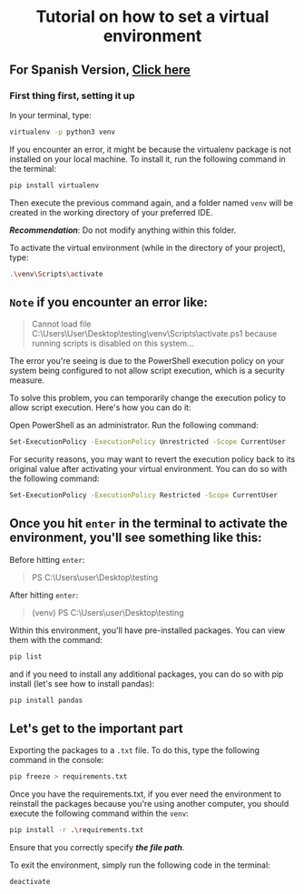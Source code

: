 <h1 align="center"> Tutorial on how to set a virtual environment </h1>

## For Spanish Version, [Click here](./ES%20-%20version)

###  First thing first, setting it up 
In your terminal, type:

```bash
virtualenv -p python3 venv
```

If you encounter an error, it might be because the virtualenv package is not installed on your local machine. To install it, run the following command in the terminal:

```bash
pip install virtualenv
```

Then execute the previous command again, and a folder named `venv` will be created in the working directory of your preferred IDE.

**_Recommendation_**: Do not modify anything within this folder.

To activate the virtual environment (while in the directory of your project), type:
```bash
.\venv\Scripts\activate
```

## `Note` if you encounter an error like:
> Cannot load file C:\Users\User\Desktop\testing\venv\Scripts\activate.ps1 because running scripts is disabled on this system...

The error you're seeing is due to the PowerShell execution policy on your system being configured to not allow script execution, which is a security measure.

To solve this problem, you can temporarily change the execution policy to allow script execution. Here's how you can do it:

Open PowerShell as an administrator.
Run the following command:

```bash
Set-ExecutionPolicy -ExecutionPolicy Unrestricted -Scope CurrentUser
```

For security reasons, you may want to revert the execution policy back to its original value after activating your virtual environment. You can do so with the following command:
```bash
Set-ExecutionPolicy -ExecutionPolicy Restricted -Scope CurrentUser
```

## Once you hit `enter` in the terminal to activate the environment, you'll see something like this:

Before hitting `enter`:
> PS C:\Users\user\Desktop\testing

After hitting `enter`:

> (venv) PS C:\Users\user\Desktop\testing

Within this environment, you'll have pre-installed packages. You can view them with the command:

```bash
pip list
```
and if you need to install any additional packages, you can do so with pip install (let's see how to install pandas):
```bash
pip install pandas
```
## Let's get to the important part

Exporting the packages to a `.txt` file. To do this, type the following command in the console:

```bash
pip freeze > requirements.txt 
```
Once you have the requirements.txt, if you ever need the environment to reinstall the packages because you're using another computer, you should execute the following command within the `venv`:

```bash
pip install -r .\requirements.txt
```
Ensure that you correctly specify ***the file path***.

To exit the environment, simply run the following code in the terminal:

```bash
deactivate
```